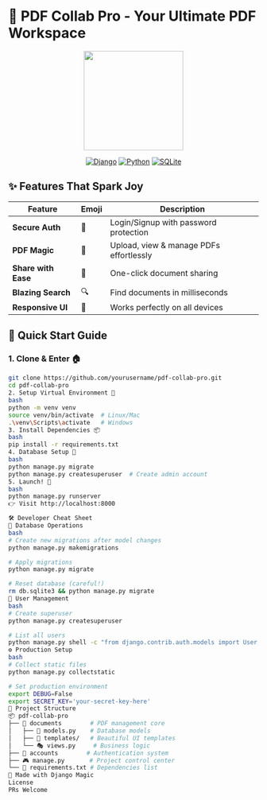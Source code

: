 
# 🚀 PDF Collab Pro - Your Ultimate PDF Workspace

<div align="center">
  <img src="https://media0.giphy.com/media/v1.Y2lkPTc5MGI3NjExNDV5dG10b2VwNjQ3Zm95dHdxNmJsNHdlOHQ1YnowYXc2ajFzc2g3eCZlcD12MV9pbnRlcm5hbF9naWZfYnlfaWQmY3Q9Zw/7jtU9sxHNLZuv8HZCa/giphy.gif" width="200">
  
  [![Django](https://img.shields.io/badge/Django-3.2.18-green?style=for-the-badge&logo=django)](https://www.djangoproject.com/)
  [![Python](https://img.shields.io/badge/Python-3.11-blue?style=for-the-badge&logo=python)](https://www.python.org/)
  [![SQLite](https://img.shields.io/badge/SQLite-3.0-lightgrey?style=for-the-badge&logo=sqlite)](https://sqlite.org/)
</div>

## ✨ **Features That Spark Joy**
| Feature | Emoji | Description |
|---------|-------|-------------|
| **Secure Auth** | 🔐 | Login/Signup with password protection |
| **PDF Magic** | 📄 | Upload, view & manage PDFs effortlessly |
| **Share with Ease** | 🔗 | One-click document sharing |
| **Blazing Search** | 🔍 | Find documents in milliseconds |
| **Responsive UI** | 📱 | Works perfectly on all devices |

## 🎯 **Quick Start Guide**

### 1. **Clone & Enter** 🏠
```bash
git clone https://github.com/yourusername/pdf-collab-pro.git
cd pdf-collab-pro
2. Setup Virtual Environment 🐍
bash
python -m venv venv
source venv/bin/activate  # Linux/Mac
.\venv\Scripts\activate   # Windows
3. Install Dependencies 📦
bash
pip install -r requirements.txt
4. Database Setup 💾
bash
python manage.py migrate
python manage.py createsuperuser  # Create admin account
5. Launch! 🚀
bash
python manage.py runserver
👉 Visit http://localhost:8000

🛠 Developer Cheat Sheet
🔄 Database Operations
bash
# Create new migrations after model changes
python manage.py makemigrations

# Apply migrations
python manage.py migrate

# Reset database (careful!)
rm db.sqlite3 && python manage.py migrate
👥 User Management
bash
# Create superuser
python manage.py createsuperuser

# List all users
python manage.py shell -c "from django.contrib.auth.models import User; print(list(User.objects.all()))"
⚙️ Production Setup
bash
# Collect static files
python manage.py collectstatic

# Set production environment
export DEBUG=False
export SECRET_KEY='your-secret-key-here'
🎨 Project Structure
📦 pdf-collab-pro
├── 📂 documents        # PDF management core
│   ├── 📜 models.py    # Database models
│   ├── 🎨 templates/   # Beautiful UI templates
│   └── 🎭 views.py     # Business logic
├── 🔐 accounts        # Authentication system
├── 🎮 manage.py       # Project control center
└── 📜 requirements.txt # Dependencies list
💖 Made with Django Magic
License
PRs Welcome



